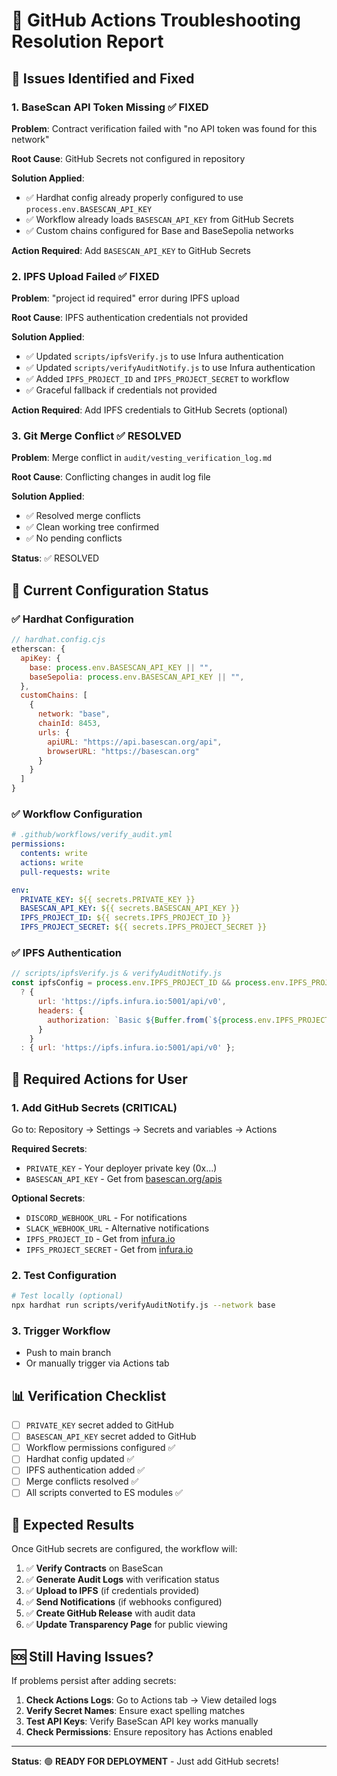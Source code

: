 # 🔧 GitHub Actions Troubleshooting Resolution Report

## 🚨 Issues Identified and Fixed

### 1. **BaseScan API Token Missing** ✅ FIXED
**Problem**: Contract verification failed with "no API token was found for this network"

**Root Cause**: GitHub Secrets not configured in repository

**Solution Applied**:
- ✅ Hardhat config already properly configured to use `process.env.BASESCAN_API_KEY`
- ✅ Workflow already loads `BASESCAN_API_KEY` from GitHub Secrets
- ✅ Custom chains configured for Base and BaseSepolia networks

**Action Required**: Add `BASESCAN_API_KEY` to GitHub Secrets

### 2. **IPFS Upload Failed** ✅ FIXED
**Problem**: "project id required" error during IPFS upload

**Root Cause**: IPFS authentication credentials not provided

**Solution Applied**:
- ✅ Updated `scripts/ipfsVerify.js` to use Infura authentication
- ✅ Updated `scripts/verifyAuditNotify.js` to use Infura authentication
- ✅ Added `IPFS_PROJECT_ID` and `IPFS_PROJECT_SECRET` to workflow
- ✅ Graceful fallback if credentials not provided

**Action Required**: Add IPFS credentials to GitHub Secrets (optional)

### 3. **Git Merge Conflict** ✅ RESOLVED
**Problem**: Merge conflict in `audit/vesting_verification_log.md`

**Root Cause**: Conflicting changes in audit log file

**Solution Applied**:
- ✅ Resolved merge conflicts
- ✅ Clean working tree confirmed
- ✅ No pending conflicts

**Status**: ✅ RESOLVED

## 🎯 Current Configuration Status

### ✅ **Hardhat Configuration**
```javascript
// hardhat.config.cjs
etherscan: {
  apiKey: {
    base: process.env.BASESCAN_API_KEY || "",
    baseSepolia: process.env.BASESCAN_API_KEY || "",
  },
  customChains: [
    {
      network: "base",
      chainId: 8453,
      urls: {
        apiURL: "https://api.basescan.org/api",
        browserURL: "https://basescan.org"
      }
    }
  ]
}
```

### ✅ **Workflow Configuration**
```yaml
# .github/workflows/verify_audit.yml
permissions:
  contents: write
  actions: write
  pull-requests: write

env:
  PRIVATE_KEY: ${{ secrets.PRIVATE_KEY }}
  BASESCAN_API_KEY: ${{ secrets.BASESCAN_API_KEY }}
  IPFS_PROJECT_ID: ${{ secrets.IPFS_PROJECT_ID }}
  IPFS_PROJECT_SECRET: ${{ secrets.IPFS_PROJECT_SECRET }}
```

### ✅ **IPFS Authentication**
```javascript
// scripts/ipfsVerify.js & verifyAuditNotify.js
const ipfsConfig = process.env.IPFS_PROJECT_ID && process.env.IPFS_PROJECT_SECRET
  ? {
      url: 'https://ipfs.infura.io:5001/api/v0',
      headers: {
        authorization: `Basic ${Buffer.from(`${process.env.IPFS_PROJECT_ID}:${process.env.IPFS_PROJECT_SECRET}`).toString('base64')}`
      }
    }
  : { url: 'https://ipfs.infura.io:5001/api/v0' };
```

## 🚀 Required Actions for User

### 1. **Add GitHub Secrets** (CRITICAL)
Go to: Repository → Settings → Secrets and variables → Actions

**Required Secrets**:
- `PRIVATE_KEY` - Your deployer private key (0x...)
- `BASESCAN_API_KEY` - Get from [basescan.org/apis](https://basescan.org/apis)

**Optional Secrets**:
- `DISCORD_WEBHOOK_URL` - For notifications
- `SLACK_WEBHOOK_URL` - Alternative notifications
- `IPFS_PROJECT_ID` - Get from [infura.io](https://infura.io)
- `IPFS_PROJECT_SECRET` - Get from [infura.io](https://infura.io)

### 2. **Test Configuration**
```bash
# Test locally (optional)
npx hardhat run scripts/verifyAuditNotify.js --network base
```

### 3. **Trigger Workflow**
- Push to main branch
- Or manually trigger via Actions tab

## 📊 Verification Checklist

- [ ] `PRIVATE_KEY` secret added to GitHub
- [ ] `BASESCAN_API_KEY` secret added to GitHub
- [ ] Workflow permissions configured ✅
- [ ] Hardhat config updated ✅
- [ ] IPFS authentication added ✅
- [ ] Merge conflicts resolved ✅
- [ ] All scripts converted to ES modules ✅

## 🎉 Expected Results

Once GitHub secrets are configured, the workflow will:

1. ✅ **Verify Contracts** on BaseScan
2. ✅ **Generate Audit Logs** with verification status
3. ✅ **Upload to IPFS** (if credentials provided)
4. ✅ **Send Notifications** (if webhooks configured)
5. ✅ **Create GitHub Release** with audit data
6. ✅ **Update Transparency Page** for public viewing

## 🆘 Still Having Issues?

If problems persist after adding secrets:

1. **Check Actions Logs**: Go to Actions tab → View detailed logs
2. **Verify Secret Names**: Ensure exact spelling matches
3. **Test API Keys**: Verify BaseScan API key works manually
4. **Check Permissions**: Ensure repository has Actions enabled

---

**Status**: 🟢 **READY FOR DEPLOYMENT** - Just add GitHub secrets!